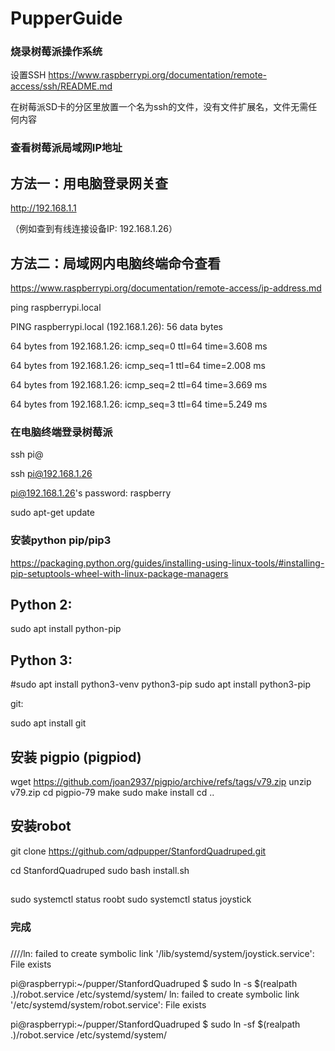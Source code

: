 # PupperGuide

### 烧录树莓派操作系统

设置SSH https://www.raspberrypi.org/documentation/remote-access/ssh/README.md

在树莓派SD卡的分区里放置一个名为ssh的文件，没有文件扩展名，文件无需任何内容

### 查看树莓派局域网IP地址 
## 方法一：用电脑登录网关查

http://192.168.1.1

（例如查到有线连接设备IP: 192.168.1.26）

## 方法二：局域网内电脑终端命令查看

https://www.raspberrypi.org/documentation/remote-access/ip-address.md

ping raspberrypi.local

PING raspberrypi.local (192.168.1.26): 56 data bytes

64 bytes from 192.168.1.26: icmp_seq=0 ttl=64 time=3.608 ms

64 bytes from 192.168.1.26: icmp_seq=1 ttl=64 time=2.008 ms

64 bytes from 192.168.1.26: icmp_seq=2 ttl=64 time=3.669 ms

64 bytes from 192.168.1.26: icmp_seq=3 ttl=64 time=5.249 ms

### 在电脑终端登录树莓派

ssh pi@

ssh pi@192.168.1.26

pi@192.168.1.26's password: raspberry


sudo apt-get update


### 安装python pip/pip3

https://packaging.python.org/guides/installing-using-linux-tools/#installing-pip-setuptools-wheel-with-linux-package-managers

## Python 2:

sudo apt install python-pip

## Python 3:

#sudo apt install python3-venv python3-pip
sudo apt install python3-pip

git:

sudo apt install git

## 安装 pigpio (pigpiod)
wget https://github.com/joan2937/pigpio/archive/refs/tags/v79.zip
unzip v79.zip
cd pigpio-79
make
sudo make install
cd ..

## 安装robot

git clone https://github.com/qdpupper/StanfordQuadruped.git

cd StanfordQuadruped
sudo bash install.sh

##
sudo systemctl status roobt
sudo systemctl status joystick

### 完成

### 
////ln: failed to create symbolic link '/lib/systemd/system/joystick.service': File exists

pi@raspberrypi:~/pupper/StanfordQuadruped $ sudo ln -s $(realpath .)/robot.service /etc/systemd/system/ 
ln: failed to create symbolic link '/etc/systemd/system/robot.service': File exists

pi@raspberrypi:~/pupper/StanfordQuadruped $ sudo ln -sf $(realpath .)/robot.service /etc/systemd/system/





